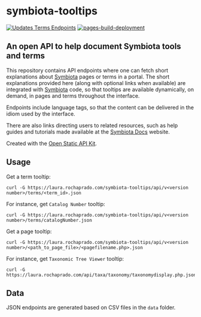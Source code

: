 # symbiota-tooltips

[![Updates Terms Endpoints](https://github.com/arbolitoloco/symbiota-tooltips/actions/workflows/update-api-terms.yml/badge.svg)](https://github.com/arbolitoloco/symbiota-tooltips/actions/workflows/update-api-terms.yml) [![pages-build-deployment](https://github.com/arbolitoloco/symbiota-tooltips/actions/workflows/pages/pages-build-deployment/badge.svg)](https://github.com/arbolitoloco/symbiota-tooltips/actions/workflows/pages/pages-build-deployment)

## An open API to help document Symbiota tools and terms

This repository contains API endpoints where one can fetch short explanations about [Symbiota](https://symbiota.org/docs/) pages or terms in a portal.
The short explanations provided here (along with optional links when available) are integrated with [Symbiota](https://github.com/BioKIC/Symbiota) code, so that tooltips are available dynamically, on demand, in pages and terms throughout the interface.

Endpoints include language tags, so that the content can be delivered in the idiom used by the interface.

There are also links directing users to related resources, such as help guides and tutorials made available at the [Symbiota Docs](https://github.com/BioKIC/symbiota-docs) website.

Created with the [Open Static API Kit](https://github.com/arbolitoloco/static-api).

## Usage

Get a term tooltip:

```
curl -G https://laura.rochaprado.com/symbiota-tooltips/api/v<version number>/terms/<term_id>.json
```

For instance, get `Catalog Number` tooltip:

```
curl -G https://laura.rochaprado.com/symbiota-tooltips/api/v<version number>/terms/catalogNumber.json
```

Get a page tooltip:

```
curl -G https://laura.rochaprado.com/symbiota-tooltips/api/v<version number>/<path_to_page_file>/<pagefilename.php>.json
```

For instance, get `Taxonomic Tree Viewer` tooltip:

```
curl -G https://laura.rochaprado.com/api/taxa/taxonomy/taxonomydisplay.php.json
```

## Data

JSON endpoints are generated based on CSV files in the `data` folder.
